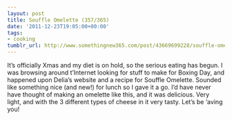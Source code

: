 ```yaml
---
layout: post
title: Souffle Omelette (357/365)
date: '2011-12-23T19:05:00+00:00'
tags:
- cooking
tumblr_url: http://www.somethingnew365.com/post/43669699228/souffle-omelette-357365
---
```

It’s officially Xmas and my diet is on hold, so the serious eating has begun.
I was browsing around t’Internet looking for stuff to make for Boxing Day, and happened upon Delia’s website and a recipe for Souffle Omelette. Sounded like something nice (and new!) for lunch so I gave it a go.
I’d have never have thought of making an omelette like this, and it was delicious. Very light, and with the 3 different types of cheese in it very tasty. Let’s be ‘aving you!
